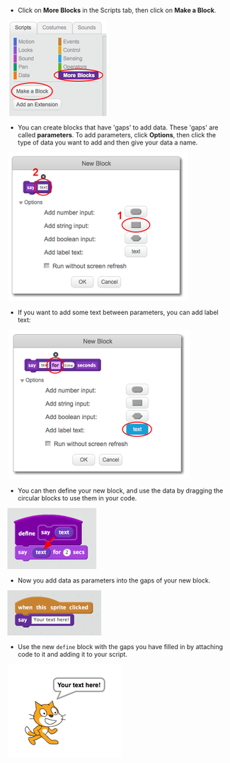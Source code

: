 + Click on **More Blocks** in the Scripts tab, then click on **Make a Block**.

![More Blocks](images/more-blocks.png)

+ You can create blocks that have 'gaps' to add data. These 'gaps' are called __parameters__. To add parameters, click **Options**, then click the type of data you want to add and then give your data a name.

![Create a new block with parameters](images/parameter-create.png)

+ If you want to add some text between parameters, you can add label text:

![Create a new block with parameters](images/parameter-label-text.png)

+ You can then define your new block, and use the data by dragging the circular blocks to use them in your code.

![Define a new block with parameters](images/parameter-define.png)

+ Now you add data as parameters into the gaps of your new block.

![Use a new block with parameters](images/parameter-use.png)

+ Use the new `define` block with the gaps you have filled in by attaching code to it and adding it to your script.

![Test a new block with parameters](images/parameter-test.png)
